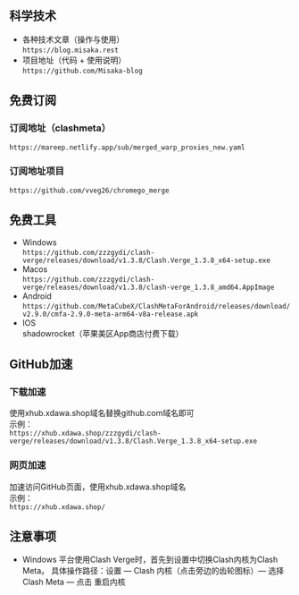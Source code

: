 ## 科学技术
- 各种技术文章（操作与使用）  
`https://blog.misaka.rest`  
- 项目地址（代码 + 使用说明）   
  `https://github.com/Misaka-blog`
## 免费订阅
### 订阅地址（clashmeta）
`https://mareep.netlify.app/sub/merged_warp_proxies_new.yaml`
### 订阅地址项目
`https://github.com/vveg26/chromego_merge`  
## 免费工具
- Windows  
`https://github.com/zzzgydi/clash-verge/releases/download/v1.3.8/Clash.Verge_1.3.8_x64-setup.exe`  
- Macos  
`https://github.com/zzzgydi/clash-verge/releases/download/v1.3.8/clash-verge_1.3.8_amd64.AppImage`
- Android  
`https://github.com/MetaCubeX/ClashMetaForAndroid/releases/download/v2.9.0/cmfa-2.9.0-meta-arm64-v8a-release.apk`
- IOS  
shadowrocket（苹果美区App商店付费下载）
## GitHub加速
### 下载加速
使用xhub.xdawa.shop域名替换github.com域名即可  
示例：  
```https://xhub.xdawa.shop/zzzgydi/clash-verge/releases/download/v1.3.8/Clash.Verge_1.3.8_x64-setup.exe```
### 网页加速
加速访问GitHub页面，使用xhub.xdawa.shop域名  
示例：  
```https://xhub.xdawa.shop/```
## 注意事项
- Windows 平台使用Clash Verge时，首先到设置中切换Clash内核为Clash Meta。
  具体操作路径：设置 — Clash 内核（点击旁边的齿轮图标）— 选择 Clash Meta — 点击 重启内核
